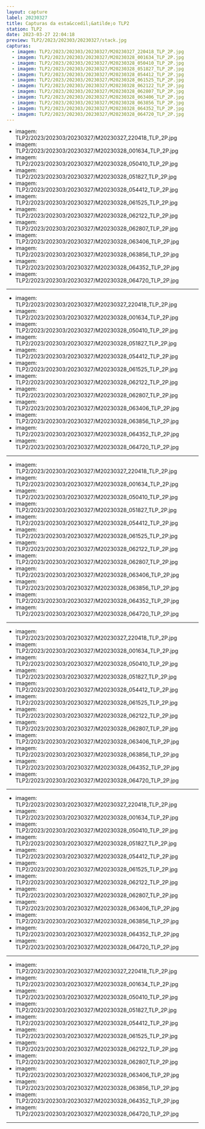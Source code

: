 ```yaml
---
layout: capture
label: 20230327
title: Capturas da esta&ccedil;&atilde;o TLP2
station: TLP2
date: 2023-03-27 22:04:18
preview: TLP2/2023/202303/20230327/stack.jpg
capturas:
  - imagem: TLP2/2023/202303/20230327/M20230327_220418_TLP_2P.jpg
  - imagem: TLP2/2023/202303/20230327/M20230328_001634_TLP_2P.jpg
  - imagem: TLP2/2023/202303/20230327/M20230328_050410_TLP_2P.jpg
  - imagem: TLP2/2023/202303/20230327/M20230328_051827_TLP_2P.jpg
  - imagem: TLP2/2023/202303/20230327/M20230328_054412_TLP_2P.jpg
  - imagem: TLP2/2023/202303/20230327/M20230328_061525_TLP_2P.jpg
  - imagem: TLP2/2023/202303/20230327/M20230328_062122_TLP_2P.jpg
  - imagem: TLP2/2023/202303/20230327/M20230328_062807_TLP_2P.jpg
  - imagem: TLP2/2023/202303/20230327/M20230328_063406_TLP_2P.jpg
  - imagem: TLP2/2023/202303/20230327/M20230328_063856_TLP_2P.jpg
  - imagem: TLP2/2023/202303/20230327/M20230328_064352_TLP_2P.jpg
  - imagem: TLP2/2023/202303/20230327/M20230328_064720_TLP_2P.jpg
---
```

  - imagem: TLP2/2023/202303/20230327/M20230327_220418_TLP_2P.jpg
  - imagem: TLP2/2023/202303/20230327/M20230328_001634_TLP_2P.jpg
  - imagem: TLP2/2023/202303/20230327/M20230328_050410_TLP_2P.jpg
  - imagem: TLP2/2023/202303/20230327/M20230328_051827_TLP_2P.jpg
  - imagem: TLP2/2023/202303/20230327/M20230328_054412_TLP_2P.jpg
  - imagem: TLP2/2023/202303/20230327/M20230328_061525_TLP_2P.jpg
  - imagem: TLP2/2023/202303/20230327/M20230328_062122_TLP_2P.jpg
  - imagem: TLP2/2023/202303/20230327/M20230328_062807_TLP_2P.jpg
  - imagem: TLP2/2023/202303/20230327/M20230328_063406_TLP_2P.jpg
  - imagem: TLP2/2023/202303/20230327/M20230328_063856_TLP_2P.jpg
  - imagem: TLP2/2023/202303/20230327/M20230328_064352_TLP_2P.jpg
  - imagem: TLP2/2023/202303/20230327/M20230328_064720_TLP_2P.jpg
---
  - imagem: TLP2/2023/202303/20230327/M20230327_220418_TLP_2P.jpg
  - imagem: TLP2/2023/202303/20230327/M20230328_001634_TLP_2P.jpg
  - imagem: TLP2/2023/202303/20230327/M20230328_050410_TLP_2P.jpg
  - imagem: TLP2/2023/202303/20230327/M20230328_051827_TLP_2P.jpg
  - imagem: TLP2/2023/202303/20230327/M20230328_054412_TLP_2P.jpg
  - imagem: TLP2/2023/202303/20230327/M20230328_061525_TLP_2P.jpg
  - imagem: TLP2/2023/202303/20230327/M20230328_062122_TLP_2P.jpg
  - imagem: TLP2/2023/202303/20230327/M20230328_062807_TLP_2P.jpg
  - imagem: TLP2/2023/202303/20230327/M20230328_063406_TLP_2P.jpg
  - imagem: TLP2/2023/202303/20230327/M20230328_063856_TLP_2P.jpg
  - imagem: TLP2/2023/202303/20230327/M20230328_064352_TLP_2P.jpg
  - imagem: TLP2/2023/202303/20230327/M20230328_064720_TLP_2P.jpg
---
  - imagem: TLP2/2023/202303/20230327/M20230327_220418_TLP_2P.jpg
  - imagem: TLP2/2023/202303/20230327/M20230328_001634_TLP_2P.jpg
  - imagem: TLP2/2023/202303/20230327/M20230328_050410_TLP_2P.jpg
  - imagem: TLP2/2023/202303/20230327/M20230328_051827_TLP_2P.jpg
  - imagem: TLP2/2023/202303/20230327/M20230328_054412_TLP_2P.jpg
  - imagem: TLP2/2023/202303/20230327/M20230328_061525_TLP_2P.jpg
  - imagem: TLP2/2023/202303/20230327/M20230328_062122_TLP_2P.jpg
  - imagem: TLP2/2023/202303/20230327/M20230328_062807_TLP_2P.jpg
  - imagem: TLP2/2023/202303/20230327/M20230328_063406_TLP_2P.jpg
  - imagem: TLP2/2023/202303/20230327/M20230328_063856_TLP_2P.jpg
  - imagem: TLP2/2023/202303/20230327/M20230328_064352_TLP_2P.jpg
  - imagem: TLP2/2023/202303/20230327/M20230328_064720_TLP_2P.jpg
---
  - imagem: TLP2/2023/202303/20230327/M20230327_220418_TLP_2P.jpg
  - imagem: TLP2/2023/202303/20230327/M20230328_001634_TLP_2P.jpg
  - imagem: TLP2/2023/202303/20230327/M20230328_050410_TLP_2P.jpg
  - imagem: TLP2/2023/202303/20230327/M20230328_051827_TLP_2P.jpg
  - imagem: TLP2/2023/202303/20230327/M20230328_054412_TLP_2P.jpg
  - imagem: TLP2/2023/202303/20230327/M20230328_061525_TLP_2P.jpg
  - imagem: TLP2/2023/202303/20230327/M20230328_062122_TLP_2P.jpg
  - imagem: TLP2/2023/202303/20230327/M20230328_062807_TLP_2P.jpg
  - imagem: TLP2/2023/202303/20230327/M20230328_063406_TLP_2P.jpg
  - imagem: TLP2/2023/202303/20230327/M20230328_063856_TLP_2P.jpg
  - imagem: TLP2/2023/202303/20230327/M20230328_064352_TLP_2P.jpg
  - imagem: TLP2/2023/202303/20230327/M20230328_064720_TLP_2P.jpg
---
  - imagem: TLP2/2023/202303/20230327/M20230327_220418_TLP_2P.jpg
  - imagem: TLP2/2023/202303/20230327/M20230328_001634_TLP_2P.jpg
  - imagem: TLP2/2023/202303/20230327/M20230328_050410_TLP_2P.jpg
  - imagem: TLP2/2023/202303/20230327/M20230328_051827_TLP_2P.jpg
  - imagem: TLP2/2023/202303/20230327/M20230328_054412_TLP_2P.jpg
  - imagem: TLP2/2023/202303/20230327/M20230328_061525_TLP_2P.jpg
  - imagem: TLP2/2023/202303/20230327/M20230328_062122_TLP_2P.jpg
  - imagem: TLP2/2023/202303/20230327/M20230328_062807_TLP_2P.jpg
  - imagem: TLP2/2023/202303/20230327/M20230328_063406_TLP_2P.jpg
  - imagem: TLP2/2023/202303/20230327/M20230328_063856_TLP_2P.jpg
  - imagem: TLP2/2023/202303/20230327/M20230328_064352_TLP_2P.jpg
  - imagem: TLP2/2023/202303/20230327/M20230328_064720_TLP_2P.jpg
---
  - imagem: TLP2/2023/202303/20230327/M20230327_220418_TLP_2P.jpg
  - imagem: TLP2/2023/202303/20230327/M20230328_001634_TLP_2P.jpg
  - imagem: TLP2/2023/202303/20230327/M20230328_050410_TLP_2P.jpg
  - imagem: TLP2/2023/202303/20230327/M20230328_051827_TLP_2P.jpg
  - imagem: TLP2/2023/202303/20230327/M20230328_054412_TLP_2P.jpg
  - imagem: TLP2/2023/202303/20230327/M20230328_061525_TLP_2P.jpg
  - imagem: TLP2/2023/202303/20230327/M20230328_062122_TLP_2P.jpg
  - imagem: TLP2/2023/202303/20230327/M20230328_062807_TLP_2P.jpg
  - imagem: TLP2/2023/202303/20230327/M20230328_063406_TLP_2P.jpg
  - imagem: TLP2/2023/202303/20230327/M20230328_063856_TLP_2P.jpg
  - imagem: TLP2/2023/202303/20230327/M20230328_064352_TLP_2P.jpg
  - imagem: TLP2/2023/202303/20230327/M20230328_064720_TLP_2P.jpg
---
